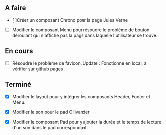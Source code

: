 ## A faire

-   [ ]Créer un composant Chrono pour la page Jules Verne

-   [ ] Modifier le composant Menu pour résoudre le problème de bouton déroulant qui n'affiche pas la page dans laquelle l'utilisateur se trouve.

## En cours

-   [ ] Résoudre le problème de favicon. Update : Fonctionne en local, à vérifier sur github pages

## Terminé

-   [x] Modifier le layout pour y intégrer les composants Header, Footer et Menu.

-   [x] Modifier le son pour le pad Ollivander

-   [x] Modifier le composant Pad pour y ajouter la durée et le temps de lecture d'un son dans le pad correspondant.
